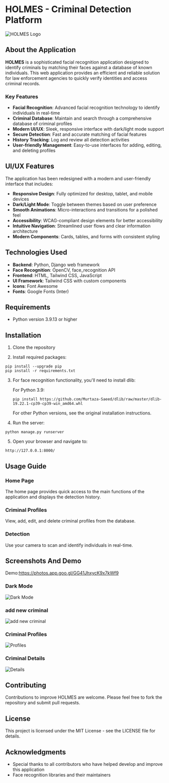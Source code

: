 # HOLMES - Criminal Detection Platform

![HOLMES Logo](static/img/logo.png)

## About the Application

**HOLMES** is a sophisticated facial recognition application designed to identify criminals by matching their faces against a database of known individuals. This web application provides an efficient and reliable solution for law enforcement agencies to quickly verify identities and access criminal records.

### Key Features

- **Facial Recognition**: Advanced facial recognition technology to identify individuals in real-time
- **Criminal Database**: Maintain and search through a comprehensive database of criminal profiles
- **Modern UI/UX**: Sleek, responsive interface with dark/light mode support
- **Secure Detection**: Fast and accurate matching of facial features
- **History Tracking**: Log and review all detection activities
- **User-friendly Management**: Easy-to-use interfaces for adding, editing, and deleting profiles

## UI/UX Features

The application has been redesigned with a modern and user-friendly interface that includes:

- **Responsive Design**: Fully optimized for desktop, tablet, and mobile devices
- **Dark/Light Mode**: Toggle between themes based on user preference
- **Smooth Animations**: Micro-interactions and transitions for a polished feel
- **Accessibility**: WCAG-compliant design elements for better accessibility
- **Intuitive Navigation**: Streamlined user flows and clear information architecture
- **Modern Components**: Cards, tables, and forms with consistent styling

## Technologies Used

- **Backend**: Python, Django web framework
- **Face Recognition**: OpenCV, face_recognition API
- **Frontend**: HTML, Tailwind CSS, JavaScript
- **UI Framework**: Tailwind CSS with custom components
- **Icons**: Font Awesome
- **Fonts**: Google Fonts (Inter)

## Requirements

- Python version 3.9.13 or higher

## Installation

1. Clone the repository

2. Install required packages:
```
pip install --upgrade pip
pip install -r requirements.txt
```

3. For face recognition functionality, you'll need to install dlib:

   For Python 3.9:
   ```
   pip install https://github.com/Murtaza-Saeed/dlib/raw/master/dlib-19.22.1-cp39-cp39-win_amd64.whl
   ```

   For other Python versions, see the original installation instructions.

4. Run the server:
```
python manage.py runserver
```

5. Open your browser and navigate to:
```
http://127.0.0.1:8000/
```

## Usage Guide

### Home Page
The home page provides quick access to the main functions of the application and displays the detection history.

### Criminal Profiles
View, add, edit, and delete criminal profiles from the database.

### Detection
Use your camera to scan and identify individuals in real-time.

## Screenshots And Demo
Demo:https://photos.app.goo.gl/GG41JhxycK9x7kWf9

### Dark Mode
![Dark Mode](Screenshots/homepage.jpg)

### add new criminal
![add new criminal](Screenshots/add_new_criminal.jpg)

### Criminal Profiles
![Profiles](Screenshots/criminal_profiles.jpg)

### Criminal Details
![Details](Screenshots/criminal_identified.jpg)

## Contributing

Contributions to improve HOLMES are welcome. Please feel free to fork the repository and submit pull requests.

## License

This project is licensed under the MIT License - see the LICENSE file for details.

## Acknowledgments

- Special thanks to all contributors who have helped develop and improve this application
- Face recognition libraries and their maintainers
